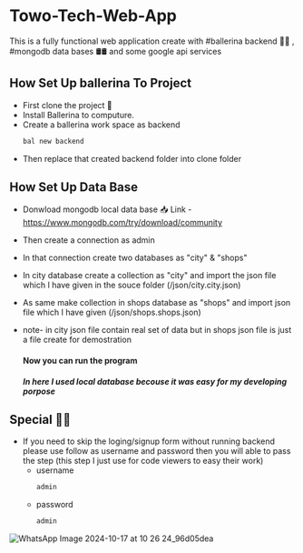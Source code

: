 # Towo-Tech-Web-App

This is a fully functional web application create with #ballerina backend 💃💃 , #mongodb data bases 🛢🛢 and some google api services

## How Set Up ballerina To Project

- First clone the project  🔗 
- Install Ballerina to computure.
- Create a ballerina work space as backend
     ```bash
   bal new backend

- Then replace that created backend folder into clone folder  

## How Set Up Data Base 

- Donwload mongodb local data base 📥
    Link - https://www.mongodb.com/try/download/community

- Then create a connection as admin
- In that connection create two databases as "city" & "shops"

- In city database create a collection as "city" and import the json file which I have given in the souce folder (/json/city.city.json)
- As same make collection in shops database as "shops" and import json file which I have given (/json/shops.shops.json)
- note- in city json file contain real set of data but in shops json file is just a file create for demostration
  
  #### Now you can run the program
  ##### In here I used local database becouse it was easy for my developing porpose

## Special 💎💎

- If you need to skip the loging/signup form without running backend please use follow as username and password then you will able to pass the step
    (this step I just use for code viewers to easy their work)
  - username
     ```bash
     admin
  - password
     ```bash
    admin


![WhatsApp Image 2024-10-17 at 10 26 24_96d05dea](https://github.com/user-attachments/assets/5c585ae2-2fa7-421f-aa5e-208765ccfcc0)


